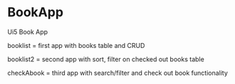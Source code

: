 # BookApp
Ui5 Book App

booklist = first app with books table and CRUD

booklist2 = second app with sort, filter on checked out books table

checkAbook = third app with search/filter and check out book functionality
